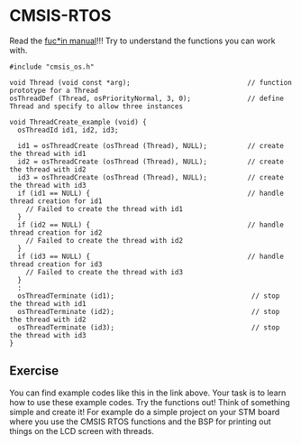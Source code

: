 # CMSIS-RTOS

Read the [fuc*in manual](https://www.keil.com/pack/doc/cmsis/RTOS/html/group__CMSIS__RTOS__ThreadMgmt.html)!!! Try to understand the functions you can work with.

```
#include "cmsis_os.h"

void Thread (void const *arg);                             // function prototype for a Thread
osThreadDef (Thread, osPriorityNormal, 3, 0);              // define Thread and specify to allow three instances

void ThreadCreate_example (void) {
  osThreadId id1, id2, id3;

  id1 = osThreadCreate (osThread (Thread), NULL);          // create the thread with id1
  id2 = osThreadCreate (osThread (Thread), NULL);          // create the thread with id2
  id3 = osThreadCreate (osThread (Thread), NULL);          // create the thread with id3
  if (id1 == NULL) {                                       // handle thread creation for id1
    // Failed to create the thread with id1
  }
  if (id2 == NULL) {                                       // handle thread creation for id2
    // Failed to create the thread with id2
  }
  if (id3 == NULL) {                                       // handle thread creation for id3
    // Failed to create the thread with id3
  }
  :
  osThreadTerminate (id1);                                  // stop the thread with id1
  osThreadTerminate (id2);                                  // stop the thread with id2
  osThreadTerminate (id3);                                  // stop the thread with id3
}
```

## Exercise

You can find example codes like this in the link above. Your task is to
learn how to use these example codes. Try the functions out! Think of something simple and create it! For example do a simple project on your STM board where you use the CMSIS RTOS functions and the BSP for printing out things on the LCD screen with threads.
